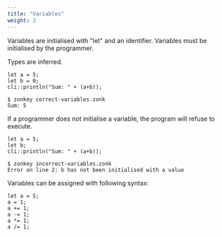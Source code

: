 ```yaml
---
title: "Variables"
weight: 3
---
```


Variables are initialised with "let" and an identifier. Variables must be initialised by the programmer.

Types are inferred.

```zonkey
let a = 5;
let b = 0;
cli::println("Sum: " + (a+b));
```

```output
$ zonkey correct-variables.zonk
Sum: 5
```

If a programmer does not initialise a variable, the program will refuse to execute.

```zonkey
let a = 5;
let b;
cli::println("Sum: " + (a+b));
```

```output
$ zonkey incorrect-variables.zonk
Error on line 2: b has not been initialised with a value
```

Variables can be assigned with following syntax:

```zonkey
let a = 5;
a = 1;
a += 1;
a -= 1;
a *= 1;
a /= 1;
```
